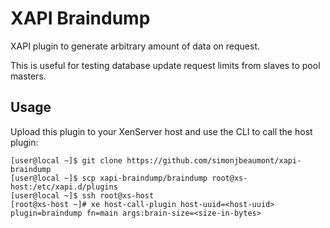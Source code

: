 # XAPI Braindump

XAPI plugin to generate arbitrary amount of data on request.

This is useful for testing database update request limits from slaves to pool
masters.

## Usage
Upload this plugin to your XenServer host and use the CLI to call the host
plugin:

```
[user@local ~]$ git clone https://github.com/simonjbeaumont/xapi-braindump
[user@local ~]$ scp xapi-braindump/braindump root@xs-host:/etc/xapi.d/plugins
[user@local ~]$ ssh root@xs-host
[root@xs-host ~]# xe host-call-plugin host-uuid=<host-uuid> plugin=braindump fn=main args:brain-size=<size-in-bytes>
```
